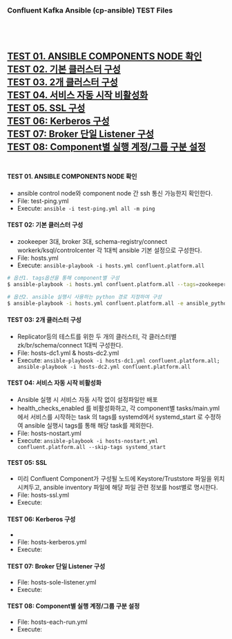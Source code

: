 
### Confluent Kafka Ansible (cp-ansible) TEST Files  
  <br/><br/>
 
[TEST 01. ANSIBLE COMPONENTS NODE 확인](#test-01-ansible-components-node-확인)  
[TEST 02. 기본 클러스터 구성](#test-02-기본-클러스터-구성)  
[TEST 03. 2개 클러스터 구성](#test-03-2개-클러스터-구성)  
[TEST 04. 서비스 자동 시작 비활성화](#test-04-서비스-자동-시작-비활성화)  
[TEST 05. SSL 구성](#test-05-ssl-구성)  
[TEST 06: Kerberos 구성](#test-06-kerberos-구성)  
[TEST 07: Broker 단일 Listener 구성](#test-07-broker-단일-listener-구성)  
[TEST 08: Component별 실행 계정/그룹 구분 설정](#test-08-Component별-실행-계정/그룹-구분-설정)  <br/><br/>
---------------------------------------------

#### TEST 01. ANSIBLE COMPONENTS NODE 확인
- ansible control node와 component node 간 ssh 통신 가능한지 확인한다. 
- File: test-ping.yml  
- Execute: `ansible -i test-ping.yml all -m ping`   
  
  
#### TEST 02: 기본 클러스터 구성
- zookeeper 3대, broker 3대, schema-registry/connect workerk/ksql/controlcenter 각 1대씩 ansible 기본 설정으로 구성한다.
- File: hosts.yml   
- Execute: `ansible-playbook -i hosts.yml confluent.platform.all`  
```bash
# 옵션1. tags옵션을 통해 component별 구성
$ ansible-playbook -i hosts.yml confluent.platform.all --tags=zookeeper  

# 옵션2. ansible 실행시 사용하는 python 경로 지정하여 구성 
$ ansible-playbook -i hosts.yml confluent.platform.all -e ansible_python_interpreter=/usr/bin/python3
```
  
  
#### TEST 03: 2개 클러스터 구성 
- Replicator등의 테스트를 위한 두 개의 클러스터, 각 클러스터별 zk/br/schema/connect 1대씩 구성한다.
- File: hosts-dc1.yml & hosts-dc2.yml  
- Execute: `ansible-playbook -i hosts-dc1.yml confluent.platform.all; ansible-playbook -i hosts-dc2.yml confluent.platform.all`  
  
  
#### TEST 04: 서비스 자동 시작 비활성화  
- Ansible 실행 시 서비스 자동 시작 없이 설정파일만 배포
- health_checks_enabled 를 비활성화하고, 각 component별 tasks/main.yml 에서 서비스를 시작하는 task 의 tags를
systemd에서 systemd_start 로 수정하여 ansible 실행시 tags를 통해 해당 task를 제외한다.
- File: hosts-nostart.yml    
- Execute: `ansible-playbook -i hosts-nostart.yml confluent.platform.all --skip-tags systemd_start` 
  
  
#### TEST 05: SSL   
- 미리 Confluent Component가 구성될 노드에 Keystore/Truststore 파일을 위치시켜두고, ansible inventory 파일에 해당 파일 관련 정보를 host별로 명시한다.
- File: hosts-ssl.yml  
- Execute:   
  
  
#### TEST 06: Kerberos 구성  
- 
- File: hosts-kerberos.yml   
- Execute:   
  
  
#### TEST 07: Broker 단일 Listener 구성  
- File: hosts-sole-listener.yml   
- Execute:   
  
  
#### TEST 08: Component별 실행 계정/그룹 구분 설정   
- File: hosts-each-run.yml   
- Execute:   
    
  
